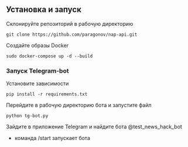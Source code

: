 ## Установка и запуск
Склонируйте репозиторий в рабочую директорию
 
 `git clone https://github.com/paragonov/nap-api.git`
 
Создайте образы Docker

`sudo docker-compose up -d --build`

### Запуск Telegram-bot

Установите зависимости

`pip install -r requirements.txt`

Перейдите в рабочую директорию бота и запустите файл

`python tg-bot.py`

Зайдите в приложение Telegram и найдите бота @test_news_hack_bot
- команда /start запускает бота
